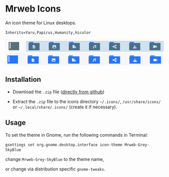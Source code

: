 # Mrweb Icons

An icon theme for Linux desktops.

    Inherits=Yaru,Papirus,Humanity,hicolor

![Grey](https://raw.githubusercontent.com/mrwebfr/mrweb-icons/main/sources/capture-grey.gif)
![Flat](https://raw.githubusercontent.com/mrwebfr/mrweb-icons/main/sources/capture-flat.gif)

## Installation

- Download the `.zip` file ([directly from github](https://github.com/mrwebfr/mrweb-icons/archive/refs/heads/main.zip))

- Extract the `.zip` file to the icons directory `~/.icons/`, `/usr/share/icons/` or `~/.local/share/.icons/` (create it if necessary).

## Usage

To set the theme in Gnome, run the following commands in Terminal:

    gsettings set org.gnome.desktop.interface icon-theme Mrweb-Grey-SkyBlue

change `Mrweb-Grey-SkyBlue` to the theme name,

or change via distribution specific `gnome-tweaks`.
